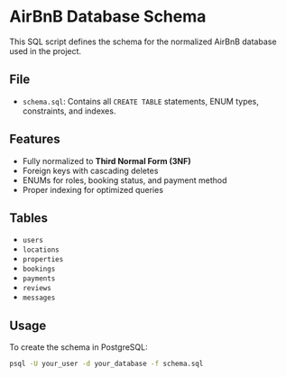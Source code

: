 # AirBnB Database Schema

This SQL script defines the schema for the normalized AirBnB database used in the project.

## File

- `schema.sql`: Contains all `CREATE TABLE` statements, ENUM types, constraints, and indexes.

## Features

- Fully normalized to **Third Normal Form (3NF)**
- Foreign keys with cascading deletes
- ENUMs for roles, booking status, and payment method
- Proper indexing for optimized queries

## Tables

- `users`
- `locations`
- `properties`
- `bookings`
- `payments`
- `reviews`
- `messages`

## Usage

To create the schema in PostgreSQL:

```bash
psql -U your_user -d your_database -f schema.sql
